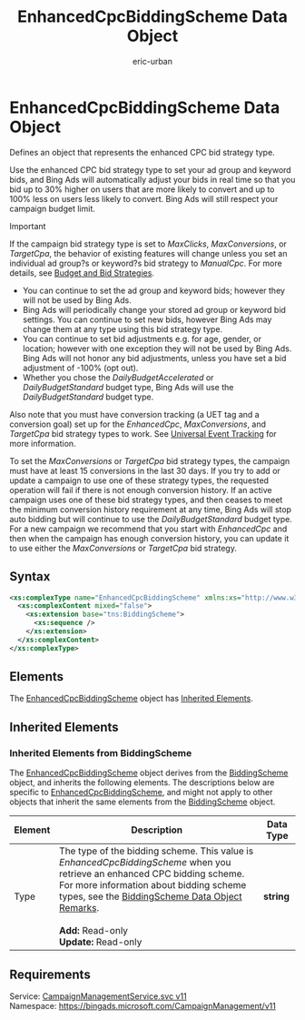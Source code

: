 ﻿---
title: EnhancedCpcBiddingScheme Data Object
ms.service: bing-ads-campaign-management
ms.topic: article
author: eric-urban
ms.author: eur
---
# EnhancedCpcBiddingScheme Data Object
Defines an object that represents the enhanced CPC bid strategy type.

Use the enhanced CPC bid strategy type to set your ad group and keyword bids, and Bing Ads will automatically adjust your bids in real time so that you bid up to 30% higher on users that are more likely to convert and up to 100% less on users less likely to convert. Bing Ads will still respect your campaign budget limit.

> [!IMPORTANT]
> If the campaign bid strategy type is set to *MaxClicks*, *MaxConversions*, or *TargetCpa*, the behavior of existing features will change unless you set an individual ad group?s or keyword?s bid strategy to *ManualCpc*. For more details, see [Budget and Bid Strategies](~/guides/budget-bid-strategies.md).
 -  You can continue to set the ad group and keyword bids; however they will not be used by Bing Ads.
 -  Bing Ads will periodically change your stored ad group or keyword bid settings. You can continue to set new bids, however Bing Ads may change them at any type using this bid strategy type.
 -  You can continue to set bid adjustments e.g. for age, gender, or location; however with one exception they will not be used by Bing Ads. Bing Ads will not honor any bid adjustments, unless you have set a bid adjustment of -100% (opt out).
 -  Whether you chose the *DailyBudgetAccelerated* or *DailyBudgetStandard* budget type, Bing Ads will use the *DailyBudgetStandard* budget type.

Also note that you must have conversion tracking (a UET tag and a conversion goal) set up for the *EnhancedCpc*, *MaxConversions*, and *TargetCpa* bid strategy types to work. See [Universal Event Tracking](~/guides/universal-event-tracking.md) for more information.

To set the *MaxConversions* or *TargetCpa* bid strategy types, the campaign must have at least 15 conversions in the last 30 days. If you try to add or update a campaign to use one of these strategy types, the requested operation will fail if there is not enough conversion history. If an active campaign uses one of these bid strategy types, and then ceases to meet the minimum conversion history requirement at any time, Bing Ads will stop auto bidding but will continue to use the *DailyBudgetStandard* budget type. For a new campaign we recommend that you start with *EnhancedCpc* and then when the campaign has enough conversion history, you can update it to use either the *MaxConversions* or *TargetCpa* bid strategy.

## Syntax
```xml
<xs:complexType name="EnhancedCpcBiddingScheme" xmlns:xs="http://www.w3.org/2001/XMLSchema">
  <xs:complexContent mixed="false">
    <xs:extension base="tns:BiddingScheme">
      <xs:sequence />
    </xs:extension>
  </xs:complexContent>
</xs:complexType>
```

## <a name="elements"></a>Elements

The [EnhancedCpcBiddingScheme](enhancedcpcbiddingscheme.md) object has [Inherited Elements](#inheritedelements).

## <a name="inheritedelements"></a>Inherited Elements

### <a name="inheritedelementsbiddingscheme"></a>Inherited Elements from BiddingScheme
The [EnhancedCpcBiddingScheme](enhancedcpcbiddingscheme.md) object derives from the [BiddingScheme](biddingscheme.md) object, and inherits the following elements. The descriptions below are specific to [EnhancedCpcBiddingScheme](enhancedcpcbiddingscheme.md), and might not apply to other objects that inherit the same elements from the [BiddingScheme](biddingscheme.md) object.  

|Element|Description|Data Type|
|-----------|---------------|-------------|
|<a name="type"></a>Type|The type of the bidding scheme. This value is *EnhancedCpcBiddingScheme* when you retrieve an enhanced CPC bidding scheme. For more information about bidding scheme types, see the [BiddingScheme Data Object Remarks](../campaign-management/biddingscheme.md#remarks).<br/><br/>**Add:** Read-only<br/>**Update:** Read-only|**string**|

## Requirements
Service: [CampaignManagementService.svc v11](https://campaign.api.bingads.microsoft.com/Api/Advertiser/CampaignManagement/v11/CampaignManagementService.svc)  
Namespace: https://bingads.microsoft.com/CampaignManagement/v11  

